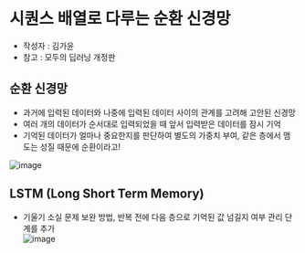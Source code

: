 # 시퀀스 배열로 다루는 순환 신경망   
* 작성자 : 김가윤   
* 참고 : 모두의 딥러닝 개정판   
   
## 순환 신경망   
* 과거에 입력된 데이터와 나중에 입력된 데이터 사이의 관계를 고려해 고안된 신경망    
* 여러 개의 데이터가 순서대로 입력되었을 때 앞서 입력받은 데이터를 잠시 기억   
* 기억된 데이터가 얼마나 중요한지를 판단하여 별도의 가중치 부여, 같은 층에서 맴도는 성질 때문에 순환이라고!   

![image](https://thebook.io/img/080228/260.jpg)   

## LSTM (Long Short Term Memory)   
* 기울기 소실 문제 보완 방법, 반복 전에 다음 층으로 기억된 값 넘길지 여부 관리 단계를 추가      
![image](https://thebook.io/img/080228/262_1.jpg)   
